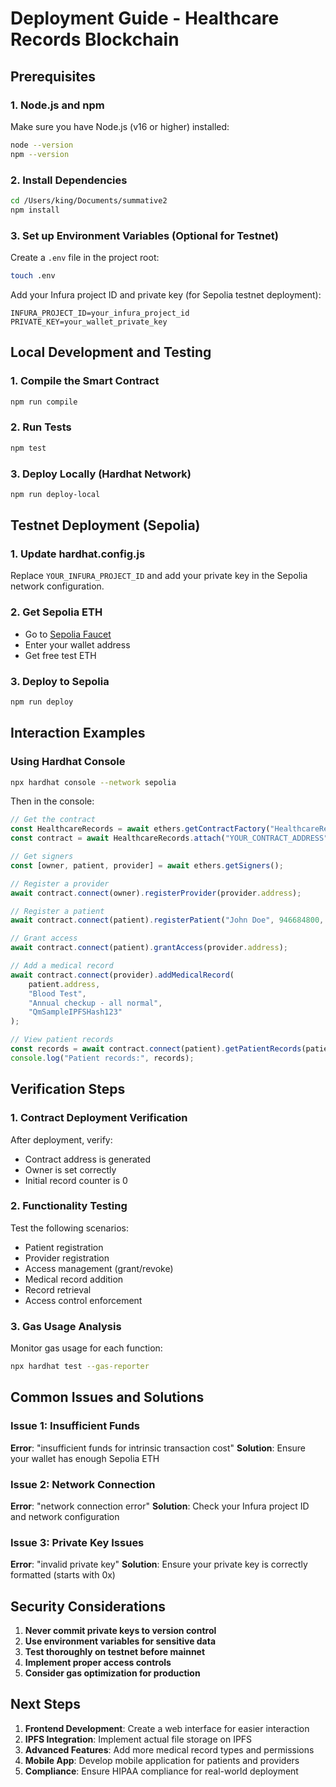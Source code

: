 # Deployment Guide - Healthcare Records Blockchain

## Prerequisites

### 1. Node.js and npm
Make sure you have Node.js (v16 or higher) installed:
```bash
node --version
npm --version
```

### 2. Install Dependencies
```bash
cd /Users/king/Documents/summative2
npm install
```

### 3. Set up Environment Variables (Optional for Testnet)
Create a `.env` file in the project root:
```bash
touch .env
```

Add your Infura project ID and private key (for Sepolia testnet deployment):
```
INFURA_PROJECT_ID=your_infura_project_id
PRIVATE_KEY=your_wallet_private_key
```

## Local Development and Testing

### 1. Compile the Smart Contract
```bash
npm run compile
```

### 2. Run Tests
```bash
npm test
```

### 3. Deploy Locally (Hardhat Network)
```bash
npm run deploy-local
```

## Testnet Deployment (Sepolia)

### 1. Update hardhat.config.js
Replace `YOUR_INFURA_PROJECT_ID` and add your private key in the Sepolia network configuration.

### 2. Get Sepolia ETH
- Go to [Sepolia Faucet](https://sepoliafaucet.com/)
- Enter your wallet address
- Get free test ETH

### 3. Deploy to Sepolia
```bash
npm run deploy
```

## Interaction Examples

### Using Hardhat Console
```bash
npx hardhat console --network sepolia
```

Then in the console:
```javascript
// Get the contract
const HealthcareRecords = await ethers.getContractFactory("HealthcareRecords");
const contract = await HealthcareRecords.attach("YOUR_CONTRACT_ADDRESS");

// Get signers
const [owner, patient, provider] = await ethers.getSigners();

// Register a provider
await contract.connect(owner).registerProvider(provider.address);

// Register a patient
await contract.connect(patient).registerPatient("John Doe", 946684800, "encrypted_contact");

// Grant access
await contract.connect(patient).grantAccess(provider.address);

// Add a medical record
await contract.connect(provider).addMedicalRecord(
    patient.address,
    "Blood Test",
    "Annual checkup - all normal",
    "QmSampleIPFSHash123"
);

// View patient records
const records = await contract.connect(patient).getPatientRecords(patient.address);
console.log("Patient records:", records);
```

## Verification Steps

### 1. Contract Deployment Verification
After deployment, verify:
- Contract address is generated
- Owner is set correctly
- Initial record counter is 0

### 2. Functionality Testing
Test the following scenarios:
- Patient registration
- Provider registration
- Access management (grant/revoke)
- Medical record addition
- Record retrieval
- Access control enforcement

### 3. Gas Usage Analysis
Monitor gas usage for each function:
```bash
npx hardhat test --gas-reporter
```

## Common Issues and Solutions

### Issue 1: Insufficient Funds
**Error**: "insufficient funds for intrinsic transaction cost"
**Solution**: Ensure your wallet has enough Sepolia ETH

### Issue 2: Network Connection
**Error**: "network connection error"
**Solution**: Check your Infura project ID and network configuration

### Issue 3: Private Key Issues
**Error**: "invalid private key"
**Solution**: Ensure your private key is correctly formatted (starts with 0x)

## Security Considerations

1. **Never commit private keys to version control**
2. **Use environment variables for sensitive data**
3. **Test thoroughly on testnet before mainnet**
4. **Implement proper access controls**
5. **Consider gas optimization for production**

## Next Steps

1. **Frontend Development**: Create a web interface for easier interaction
2. **IPFS Integration**: Implement actual file storage on IPFS
3. **Advanced Features**: Add more medical record types and permissions
4. **Mobile App**: Develop mobile application for patients and providers
5. **Compliance**: Ensure HIPAA compliance for real-world deployment
